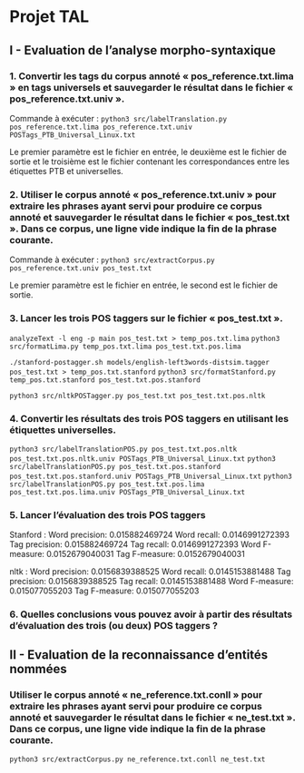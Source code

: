 # Projet TAL
## I - Evaluation de l’analyse morpho-syntaxique
### 1. Convertir les tags du corpus annoté « pos_reference.txt.lima » en tags universels et sauvegarder le résultat dans le fichier « pos_reference.txt.univ ».

Commande à exécuter :
```python3 src/labelTranslation.py pos_reference.txt.lima pos_reference.txt.univ POSTags_PTB_Universal_Linux.txt```

Le premier paramètre est le fichier en entrée, le deuxième est le fichier de sortie et le troisième est le fichier contenant les correspondances entre les étiquettes PTB et universelles.

### 2. Utiliser le corpus annoté « pos_reference.txt.univ » pour extraire les phrases ayant servi pour produire ce corpus annoté et sauvegarder le résultat dans le fichier « pos_test.txt ». Dans ce corpus, une ligne vide indique la fin de la phrase courante.

Commande à exécuter :
```python3 src/extractCorpus.py pos_reference.txt.univ pos_test.txt```

Le premier paramètre est le fichier en entrée, le second est le fichier de sortie.

### 3. Lancer les trois POS taggers sur le fichier « pos_test.txt ».

```analyzeText -l eng -p main pos_test.txt > temp_pos.txt.lima```
```python3 src/formatLima.py temp_pos.txt.lima pos_test.txt.pos.lima```

```./stanford-postagger.sh models/english-left3words-distsim.tagger pos_test.txt > temp_pos.txt.stanford```
```python3 src/formatStanford.py temp_pos.txt.stanford pos_test.txt.pos.stanford```

```python3 src/nltkPOSTagger.py pos_test.txt pos_test.txt.pos.nltk```

### 4. Convertir les résultats des trois POS taggers en utilisant les étiquettes universelles.
```python3 src/labelTranslationPOS.py pos_test.txt.pos.nltk pos_test.txt.pos.nltk.univ POSTags_PTB_Universal_Linux.txt```
```python3 src/labelTranslationPOS.py pos_test.txt.pos.stanford pos_test.txt.pos.stanford.univ POSTags_PTB_Universal_Linux.txt```
```python3 src/labelTranslationPOS.py pos_test.txt.pos.lima pos_test.txt.pos.lima.univ POSTags_PTB_Universal_Linux.txt```

### 5. Lancer l’évaluation des trois POS taggers
Stanford :
Word precision: 0.015882469724
Word recall: 0.0146991272393
Tag precision: 0.015882469724
Tag recall: 0.0146991272393
Word F-measure: 0.0152679040031
Tag F-measure: 0.0152679040031

nltk :
Word precision: 0.0156839388525
Word recall: 0.0145153881488
Tag precision: 0.0156839388525
Tag recall: 0.0145153881488
Word F-measure: 0.015077055203
Tag F-measure: 0.015077055203

### 6. Quelles conclusions vous pouvez avoir à partir des résultats d’évaluation des trois (ou deux) POS taggers ?

## II - Evaluation de la reconnaissance d’entités nommées
### Utiliser le corpus annoté « ne_reference.txt.conll » pour extraire les phrases ayant servi pour produire ce corpus annoté et sauvegarder le résultat dans le fichier « ne_test.txt ». Dans ce corpus, une ligne vide indique la fin de la phrase courante.
```python3 src/extractCorpus.py ne_reference.txt.conll ne_test.txt```
